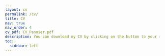 ```yaml
---
layout: cv
permalink: /cv/
title: CV
nav: true
nav_order: 4
cv_pdf: CV_Pannier.pdf
description: You can download my CV by clicking on the button to your right.
toc:
  sidebar: left
---
```

